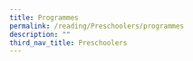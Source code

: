 ```yaml
---
title: Programmes
permalink: /reading/Preschoolers/programmes
description: ""
third_nav_title: Preschoolers
---
```

